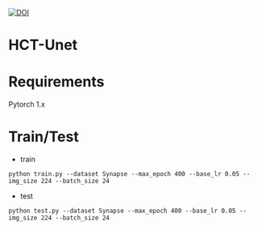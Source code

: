 [![DOI](https://zenodo.org/badge/788787031.svg)](https://zenodo.org/doi/10.5281/zenodo.11070837)
# HCT-Unet
# Requirements
Pytorch 1.x
# Train/Test
* train
```
python train.py --dataset Synapse --max_epoch 400 --base_lr 0.05 --img_size 224 --batch_size 24
```
* test
```
python test.py --dataset Synapse --max_epoch 400 --base_lr 0.05 --img_size 224 --batch_size 24
```
